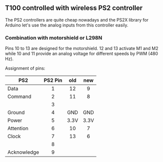 ## T100 controlled with wireless PS2 controller

The PS2 controllers are quite cheap nowadays and the PS2X library for Arduino let's use the analog inputs from this controller easily.

### Combination with motorshield or L298N

Pins 10 to 13 are designed for the motorshield. 12 and 13 activate M1 and M2 while 10 and 11 provide an analog voltage for different speeds by PWM (480 Hz).

Assignment of pins:

| PS2         | PS2 Pin |  old |  new |
|-------------|:-------:|:----:|:----:|
| Data        |    1    |  12  |   9  |
| Command     |    2    |  11  |   8  |
|             |    3    |      |      |
| Ground      |    4    |  GND |  GND |
| Power       |    5    | 3.3V | 3.3V |
| Attention   |    6    |  10  |   7  |
| Clock       |    7    |  13  |   6  |
|             |    8    |      |      |
| Acknowledge |    9    |      |      |
